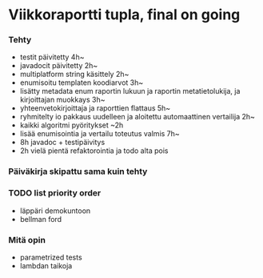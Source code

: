 # Viikkoraportti tupla, final  on going

### Tehty
* testit päivitetty 4h~
* javadocit päivitetty 2h~
* multiplatform string käsittely 2h~
* enumisoitu templaten koodiarvot 3h~
* lisätty metadata enum raportin lukuun ja raportin metatietolukija, ja kirjoittajan muokkays 3h~
* yhteenvetokirjoittaja ja raporttien flattaus 5h~
* ryhmitelty io pakkaus uudelleen ja aloitettu automaattinen vertailija 2h~
* kaikki algoritmi pyöritykset ~2h
* lisää enumisointia ja vertailu toteutus valmis 7h~
* 8h javadoc + testipäivitys
* 2h vielä pientä refaktorointia ja todo alta pois

### Päiväkirja skipattu sama kuin tehty
### TODO list priority order
* läppäri demokuntoon
* bellman ford

### Mitä opin
* parametrized tests
* lambdan taikoja
